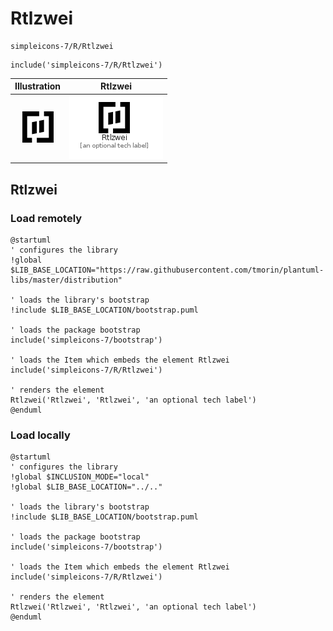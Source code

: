 # Rtlzwei


```text
simpleicons-7/R/Rtlzwei
```

```text
include('simpleicons-7/R/Rtlzwei')
```



| Illustration | Rtlzwei |
| :---: | :---: |
| ![illustration for Illustration](../../simpleicons-7/R/Rtlzwei.png) | ![illustration for Rtlzwei](../../simpleicons-7/R/Rtlzwei.Local.png) |




## Rtlzwei

### Load remotely
```plantuml
@startuml
' configures the library
!global $LIB_BASE_LOCATION="https://raw.githubusercontent.com/tmorin/plantuml-libs/master/distribution"

' loads the library's bootstrap
!include $LIB_BASE_LOCATION/bootstrap.puml

' loads the package bootstrap
include('simpleicons-7/bootstrap')

' loads the Item which embeds the element Rtlzwei
include('simpleicons-7/R/Rtlzwei')

' renders the element
Rtlzwei('Rtlzwei', 'Rtlzwei', 'an optional tech label')
@enduml
```

### Load locally
```plantuml
@startuml
' configures the library
!global $INCLUSION_MODE="local"
!global $LIB_BASE_LOCATION="../.."

' loads the library's bootstrap
!include $LIB_BASE_LOCATION/bootstrap.puml

' loads the package bootstrap
include('simpleicons-7/bootstrap')

' loads the Item which embeds the element Rtlzwei
include('simpleicons-7/R/Rtlzwei')

' renders the element
Rtlzwei('Rtlzwei', 'Rtlzwei', 'an optional tech label')
@enduml
```

